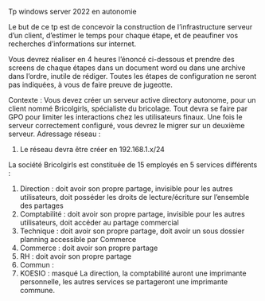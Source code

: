 Tp windows server 2022 en autonomie

Le but de ce tp est de concevoir la construction de l’infrastructure serveur d’un client, d’estimer le temps pour chaque étape, et de peaufiner vos recherches d’informations sur internet.

Vous devrez réaliser en 4 heures l’énoncé ci-dessous et prendre des screens de chaque étapes dans un document word ou dans une archive dans l’ordre, inutile de rédiger.
Toutes les étapes de configuration ne seront pas indiquées, à vous de faire preuve de jugeotte.

Contexte :
Vous devez créer un serveur active directory autonome, pour un client nommé Bricolgirls, spécialiste du bricolage.
Tout devra se faire par GPO pour limiter les interactions chez les utilisateurs finaux.
Une fois le serveur correctement configuré, vous devrez le migrer sur un deuxième serveur.
Adressage réseau :
1. Le réseau devra être créer en 192.168.1.x/24

La société Bricolgirls est constituée de 15 employés en 5 services différents :
1.	Direction : doit avoir son propre partage, invisible pour les autres utilisateurs, doit posséder les droits de lecture/écriture sur l’ensemble des partages
2.	Comptabilité : doit avoir son propre partage, invisible pour les autres utilisateurs, doit accéder au partage commercial 
3.	Technique : doit avoir son propre partage, doit avoir un sous dossier planning accessible par Commerce
4.	Commerce : doit avoir son propre partage
5.	RH : doit avoir son propre partage
6.	Commun :
7.	KOESIO : masqué 
La direction, la comptabilité auront une imprimante personnelle, les autres services se partageront une imprimante commune.



